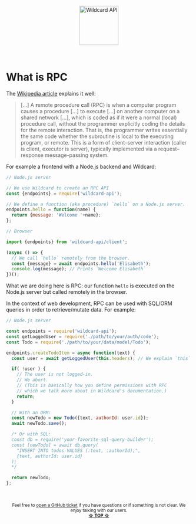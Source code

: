 <!---






    WARNING, READ THIS.
    This is a computed file. Do not edit.
    Instead, edit `/docs/what-is-rpc.template.md` and run `npm run docs` (or `yarn docs`).












    WARNING, READ THIS.
    This is a computed file. Do not edit.
    Instead, edit `/docs/what-is-rpc.template.md` and run `npm run docs` (or `yarn docs`).












    WARNING, READ THIS.
    This is a computed file. Do not edit.
    Instead, edit `/docs/what-is-rpc.template.md` and run `npm run docs` (or `yarn docs`).












    WARNING, READ THIS.
    This is a computed file. Do not edit.
    Instead, edit `/docs/what-is-rpc.template.md` and run `npm run docs` (or `yarn docs`).












    WARNING, READ THIS.
    This is a computed file. Do not edit.
    Instead, edit `/docs/what-is-rpc.template.md` and run `npm run docs` (or `yarn docs`).






-->
<p align="center">
  <a href="/../../#readme">
    <img src="https://github.com/reframejs/wildcard-api/raw/master/docs/images/logo-with-text.svg?sanitize=true" height=106 alt="Wildcard API"/>
  </a>
</p>
&nbsp;

# What is RPC

The [Wikipedia article](https://en.wikipedia.org/wiki/Remote_procedure_call) explains it well:

> [...] A **r**emote **p**rocedure **c**all (RPC) is when a computer program causes a procedure [...] to execute [...] on another computer on a shared network [...], which is coded as if it were a normal (local) procedure call, without the programmer explicitly coding the details for the remote interaction. That is, the programmer writes essentially the same code whether the subroutine is local to the executing program, or remote. This is a form of client–server interaction (caller is client, executor is server), typically implemented via a request–response message-passing system.

For example a frontend with a Node.js backend and Wildcard:

~~~js
// Node.js server

// We use Wildcard to create an RPC API
const {endpoints} = require('wildcard-api');

// We define a function (aka procedure) `hello` on a Node.js server.
endpoints.hello = function(name) {
  return {message: 'Welcome '+name};
};
~~~

~~~js
// Browser

import {endpoints} from 'wildcard-api/client';

(async () => {
  // We call `hello` remotely from the browser.
  const {message} = await endpoints.hello('Elisabeth');
  console.log(message); // Prints `Welcome Elisabeth`
})();
~~~

What we are doing here is RPC:
our function `hello` is executed on the Node.js server but called remotely in the browser.

In the context of web development,
RPC can be used with SQL/ORM queries in order to retrieve/mutate data.
For example:

~~~js
// Node.js server

const endpoints = require('wildcard-api');
const getLoggedUser = require('./path/to/your/auth/code');
const Todo = require('./path/to/your/data/model/Todo');

endpoints.createTodoItem = async function(text) {
  const user = await getLoggedUser(this.headers); // We explain `this` in Wildcard's documentation.

  if( !user ) {
    // The user is not logged-in.
    // We abort.
    // (This is basically how you define permissions with RPC
    // which we talk more about in Wildcard's documentation.)
    return;
  }

  // With an ORM:
  const newTodo = new Todo({text, authorId: user.id});
  await newTodo.save();

  /* Or with SQL:
  const db = require('your-favorite-sql-query-builder');
  const [newTodo] = await db.query(
    "INSERT INTO todos VALUES (:text, :authorId);",
    {text, authorId: user.id}
  );
  */

  return newTodo;
};
~~~


<br/>

<p align="center">

<sup>
Feel free to <a href="https://github.com/reframejs/wildcard-api/issues/new">open a GitHub ticket</a>
if you have questions or if something is not clear. We enjoy talking with our users.
</sup>

<br/>

<sup>
<a href="#readme"><b>&#8679;</b> <b>TOP</b> <b>&#8679;</b></a>
</sup>

</p>

<br/>
<br/>

<!---






    WARNING, READ THIS.
    This is a computed file. Do not edit.
    Instead, edit `/docs/what-is-rpc.template.md` and run `npm run docs` (or `yarn docs`).












    WARNING, READ THIS.
    This is a computed file. Do not edit.
    Instead, edit `/docs/what-is-rpc.template.md` and run `npm run docs` (or `yarn docs`).












    WARNING, READ THIS.
    This is a computed file. Do not edit.
    Instead, edit `/docs/what-is-rpc.template.md` and run `npm run docs` (or `yarn docs`).












    WARNING, READ THIS.
    This is a computed file. Do not edit.
    Instead, edit `/docs/what-is-rpc.template.md` and run `npm run docs` (or `yarn docs`).












    WARNING, READ THIS.
    This is a computed file. Do not edit.
    Instead, edit `/docs/what-is-rpc.template.md` and run `npm run docs` (or `yarn docs`).






-->
